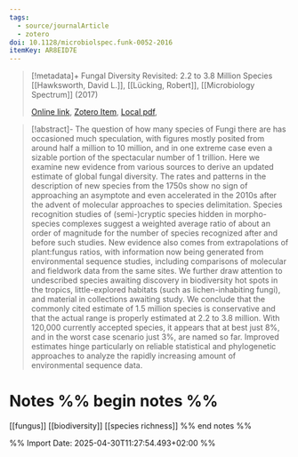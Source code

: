 ```yaml
---
tags:
  - source/journalArticle
  - zotero
doi: 10.1128/microbiolspec.funk-0052-2016
itemKey: AR8EID7E
---
```

>[!metadata]+
> Fungal Diversity Revisited: 2.2 to 3.8 Million Species
> [[Hawksworth, David L.]], [[Lücking, Robert]], 
> [[Microbiology Spectrum]] (2017)
> 
> [Online link](https://journals.asm.org/doi/10.1128/microbiolspec.funk-0052-2016), [Zotero Item](zotero://select/library/items/AR8EID7E), [Local pdf](file://C:/Users/aburg/Documents/references/zotero/storage/5TBYNUJJ/hawksworth-et-al-2017-fungal-diversity-revisited-2-2-to-3-8-million-species.pdf), 

>[!abstract]-
>The question of how many species of Fungi there are has occasioned much speculation, with figures mostly posited from around half a million to 10 million, and in one extreme case even a sizable portion of the spectacular number of 1 trillion. Here we examine new evidence from various sources to derive an updated estimate of global fungal diversity. The rates and patterns in the description of new species from the 1750s show no sign of approaching an asymptote and even accelerated in the 2010s after the advent of molecular approaches to species delimitation. Species recognition studies of (semi-)cryptic species hidden in morpho-species complexes suggest a weighted average ratio of about an order of magnitude for the number of species recognized after and before such studies. New evidence also comes from extrapolations of plant:fungus ratios, with information now being generated from environmental sequence studies, including comparisons of molecular and fieldwork data from the same sites. We further draw attention to undescribed species awaiting discovery in biodiversity hot spots in the tropics, little-explored habitats (such as lichen-inhabiting fungi), and material in collections awaiting study. We conclude that the commonly cited estimate of 1.5 million species is conservative and that the actual range is properly estimated at 2.2 to 3.8 million. With 120,000 currently accepted species, it appears that at best just 8%, and in the worst case scenario just 3%, are named so far. Improved estimates hinge particularly on reliable statistical and phylogenetic approaches to analyze the rapidly increasing amount of environmental sequence data.

# Notes %% begin notes %%
[[fungus]]
[[biodiversity]]
[[species richness]]
%% end notes %%




%% Import Date: 2025-04-30T11:27:54.493+02:00 %%
